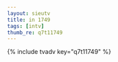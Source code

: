 ```yaml
--- 
layout: sieutv
title: in 1749
tags: [intv]
thumb_re: q7t11749
---
```

{% include tvadv key="q7t11749" %} 
